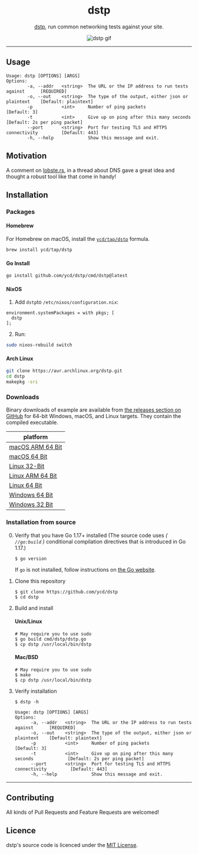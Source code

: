 <div align="center">
<h1>dstp</h1>

[dstp](https://github.com/ycd/dstp), run common networking tests against your site.

![dstp gif](assets/dstp.png)

</div>


---

## Usage

```
Usage: dstp [OPTIONS] [ARGS]
Options:
        -a, --addr   <string>  The URL or the IP address to run tests against      [REQUIRED]
        -o, --out    <string>  The type of the output, either json or plaintext    [Default: plaintext] 
        -p           <int>     Number of ping packets                              [Default: 3]
        -t           <int>     Give up on ping after this many seconds             [Default: 2s per ping packet]
        --port       <string>  Port for testing TLS and HTTPS connectivity         [Default: 443]
        -h, --help             Show this message and exit.
```

## Motivation

A comment on [lobste.rs](https://lobste.rs/s/qtsklv/how_do_you_tell_if_problem_is_caused_by_dns#c_1nqkdp), in a thread
about DNS gave a great idea and thought a robust tool like that come in handy!

## Installation

### Packages

#### Homebrew

For Homebrew on macOS, install the [`ycd/tap/dstp`](https://github.com/ycd/homebrew-tap#readme) formula.

```zsh
brew install ycd/tap/dstp
```

#### Go Install

```zsh
go install github.com/ycd/dstp/cmd/dstp@latest
```

#### NixOS

1. Add `dstp`to `/etc/nixos/configuration.nix`:

```
environment.systemPackages = with pkgs; [
  dstp
];
```

2. Run:

```zsh
sudo nixos-rebuild switch
```

#### Arch Linux

```bash
git clone https://aur.archlinux.org/dstp.git
cd dstp
makepkg -sri
```

### Downloads

Binary downloads of example are available from [the releases section on GitHub](https://github.com/ycd/dstp/releases/)
for 64-bit Windows, macOS, and Linux targets. They contain the compiled executable.

| platform     |
| ----------- | 
| [macOS ARM 64 Bit](https://github.com/ycd/dstp/releases/download/v0.4.0/dstp_0.4.0_darwin_arm64.tar.gz)
| [macOS 64 Bit](https://github.com/ycd/dstp/releases/download/v0.4.0/dstp_0.4.0_darwin_x86_64.tar.gz)
| [Linux 32-Bit](https://github.com/ycd/dstp/releases/download/v0.4.0/dstp_0.4.0_linux_i386.tar.gz)
| [Linux ARM 64 Bit](https://github.com/ycd/dstp/releases/download/v0.4.0/dstp_0.4.0_linux_arm64.tar.gz)
| [Linux 64 Bit](https://github.com/ycd/dstp/releases/download/v0.4.0/dstp_0.4.0_linux_x86_64.tar.gz)
| [Windows 64 Bit](https://github.com/ycd/dstp/releases/download/v0.4.0/dstp_0.4.0_windows_x86_64.zip)
| [Windows 32 Bit](https://github.com/ycd/dstp/releases/download/v0.4.0/dstp_0.4.0_windows_i386.zip)

### Installation from source

0. Verify that you have Go 1.17+ installed (The source code uses _( `//go:build` )_ conditional compilation directives
   that is introduced in Go 1.17.)

   ```
   $ go version
   ```

   If `go` is not installed, follow instructions on [the Go website](https://golang.org/doc/install).

1. Clone this repository

   ```
   $ git clone https://github.com/ycd/dstp 
   $ cd dstp
   ```

2. Build and install

   #### Unix/Linux
   ```
   # May require you to use sudo
   $ go build cmd/dstp/dstp.go
   $ cp dstp /usr/local/bin/dstp
   ```

   #### Mac/BSD
   ```
   # May require you to use sudo
   $ make
   $ cp dstp /usr/local/bin/dstp
   ```

3. Verify installation

   ```
   $ dstp -h 

   Usage: dstp [OPTIONS] [ARGS]
   Options:
         -a, --addr   <string>  The URL or the IP address to run tests against      [REQUIRED]
         -o, --out    <string>  The type of the output, either json or plaintext    [Default: plaintext]
         -p           <int>     Number of ping packets                              [Default: 3]
         -t           <int>     Give up on ping after this many seconds             [Default: 2s per ping packet]
         --port       <string>  Port for testing TLS and HTTPS connectivity         [Default: 443]
         -h, --help             Show this message and exit.
   ```

---

## Contributing

All kinds of Pull Requests and Feature Requests are welcomed!

## Licence

dstp's source code is licenced under the [MIT License](https://choosealicense.com/licenses/mit/).

